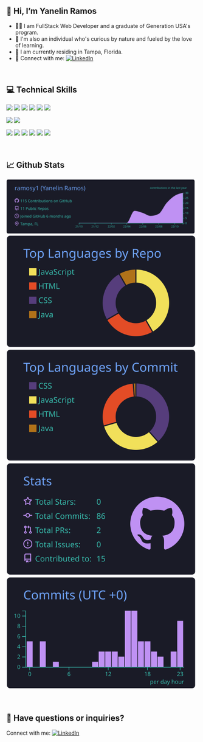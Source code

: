##  👋 Hi, I’m Yanelin Ramos
- 👩‍🎓 I am FullStack Web Developer and a graduate of Generation USA's program. 
- 💞️ I'm also an individual who's curious by nature and fueled by the love of learning.
- 📍 I am currently residing in Tampa, Florida.
- 🤝 Connect with me: [![LinkedIn](https://img.shields.io/badge/LinkedIn-0077B5?style=flat&logo=linkedin&logoColor=white)](https://www.linkedin.com/in/yanelinramos/)

</br>

## 💻 Technical Skills

![](https://img.shields.io/badge/Code-JavaScript-informational?style=for-the-badge&logo=JavaScript&color=#D7A2A1)
![](https://img.shields.io/badge/Code-Java-informational?style=for-the-badge&logo=Java&color=#D7A2A1)
![](https://img.shields.io/badge/Code-HTML5-informational?style=for-the-badge&logo=HTML5&color=#D7A2A1)
![](https://img.shields.io/badge/Code-SpringBoot-informational?style=for-the-badge&logo=SpringBoot&color=#D7A2A1)
![](https://img.shields.io/badge/Code-MySQL-informational?style=for-the-badge&logo=MySQL&color=#D7A2A1)
![](https://img.shields.io/badge/Code-SQLite-informational?style=for-the-badge&logo=SQLite&color=#D7A2A1)

![](https://img.shields.io/badge/Style-Bootstrap-informational?style=for-the-badge&logo=Bootstrap&color=#FDDCD9)
![](https://img.shields.io/badge/Style-CSS3-informational?style=for-the-badge&logo=CSS3&color=#FDDCD9)

![](https://img.shields.io/badge/Tools-NPM-informational?style=for-the-badge&logo=NPM&color=#D6CCD1)
![](https://img.shields.io/badge/Tools-Heroku-informational?style=for-the-badge&logo=Heroku&color=#D6CCD1)
![](https://img.shields.io/badge/Tools-Git-informational?style=for-the-badge&logo=Git&color=#D6CCD1)
![](https://img.shields.io/badge/Tools-GitHub-informational?style=for-the-badge&logo=GitHub&color=#D6CCD1)
![](https://img.shields.io/badge/Tools-VSCode-informational?style=for-the-badge&logo=VisualStudioCode&color=#D6CCD1)
![](https://img.shields.io/badge/Tools-IntellijIDEA-informational?style=for-the-badge&logo=IntellijIdea&color=#D6CCD1)

</br>

## 📈 Github Stats

[![](https://raw.githubusercontent.com/ramosy1/ramosy1/main/profile-summary-card-output/tokyonight/0-profile-details.svg)](https://github.com/vn7n24fzkq/github-profile-summary-cards)
[![](https://raw.githubusercontent.com/ramosy1/ramosy1/main/profile-summary-card-output/tokyonight/1-repos-per-language.svg)](https://github.com/vn7n24fzkq/github-profile-summary-cards) [![](https://raw.githubusercontent.com/ramosy1/ramosy1/main/profile-summary-card-output/tokyonight/2-most-commit-language.svg)](https://github.com/vn7n24fzkq/github-profile-summary-cards)
[![](https://raw.githubusercontent.com/ramosy1/ramosy1/main/profile-summary-card-output/tokyonight/3-stats.svg)](https://github.com/vn7n24fzkq/github-profile-summary-cards) [![](https://raw.githubusercontent.com/ramosy1/ramosy1/main/profile-summary-card-output/tokyonight/4-productive-time.svg)](https://github.com/vn7n24fzkq/github-profile-summary-cards)

</br>

## 🤔 Have questions or inquiries? 

Connect with me: 
 [![LinkedIn](https://img.shields.io/badge/LinkedIn-0077B5?style=flat&logo=linkedin&logoColor=white)](https://www.linkedin.com/in/yanelinramos/)

<!---
ramosy1/ramosy1 is a ✨ special ✨ repository because its `README.md` (this file) appears on your GitHub profile.
You can click the Preview link to take a look at your changes.
--->
